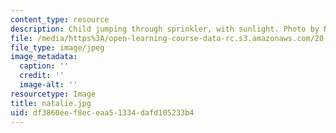 ```yaml
---
content_type: resource
description: Child jumping through sprinkler, with sunlight. Photo by Natalie Kuldell.
file: /media/https%3A/open-learning-course-data-rc.s3.amazonaws.com/20-109-laboratory-fundamentals-in-biological-engineering-fall-2007/df3860eef8eceaa51334dafd105233b4_natalie.jpg
file_type: image/jpeg
image_metadata:
  caption: ''
  credit: ''
  image-alt: ''
resourcetype: Image
title: natalie.jpg
uid: df3860ee-f8ec-eaa5-1334-dafd105233b4
---
```

